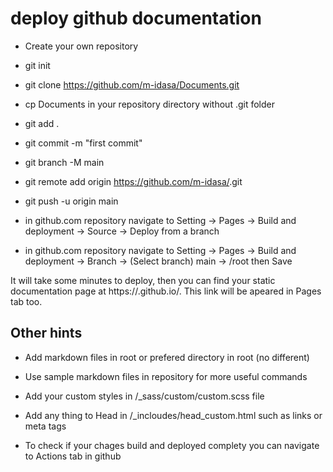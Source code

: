 
# deploy github documentation

- Create your own repository

- git init

- git clone https://github.com/m-idasa/Documents.git

- cp Documents in your repository directory without .git folder

- git add .

- git commit -m "first commit"

- git branch -M main

- git remote add origin https://github.com/m-idasa/<your-repository>.git

- git push -u origin main

- in github.com repository navigate to Setting -> Pages -> Build and deployment -> Source -> Deploy from a branch

- in github.com repository navigate to Setting -> Pages -> Build and deployment -> Branch -> (Select branch) main -> /root  then Save

It will take some minutes to deploy, then you can find your static documentation page at https://<username>.github.io/<your-repository>. This link will be apeared in Pages tab too.

## Other hints

- Add markdown files in root or prefered directory in root (no different)

- Use sample markdown files in repository for more useful commands

- Add your custom styles in /_sass/custom/custom.scss file

- Add any thing to Head in /_incloudes/head_custom.html such as links or meta tags

- To check if your chages build and deployed complety you can navigate to Actions tab in github 





